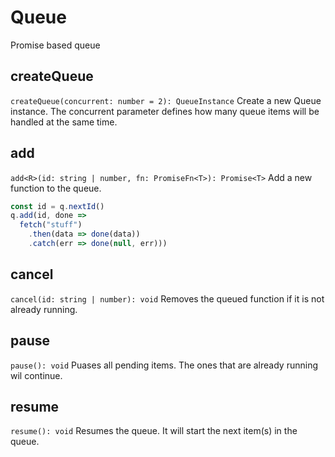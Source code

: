 # Queue
Promise based queue

## createQueue
`createQueue(concurrent: number = 2): QueueInstance`
Create a new Queue instance.
The concurrent parameter defines how many queue items will be handled at the same time.

## add
`add<R>(id: string | number, fn: PromiseFn<T>): Promise<T>`
Add a new function to the queue.

```typescript
const id = q.nextId()
q.add(id, done => 
  fetch("stuff")
    .then(data => done(data))
    .catch(err => done(null, err)))
```

## cancel
`cancel(id: string | number): void`
Removes the queued function if it is not already running.

## pause
`pause(): void`
Puases all pending items. The ones that are already running wil continue.

## resume
`resume(): void`
Resumes the queue. It will start the next item(s) in the queue.
